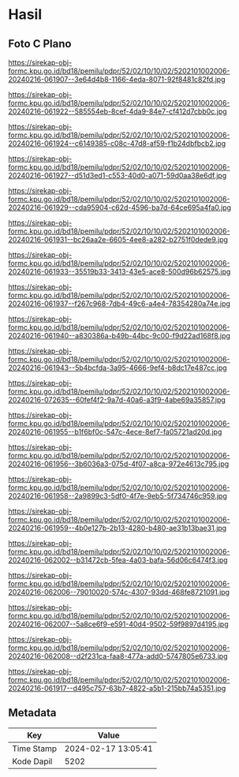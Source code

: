 # Hasil

## Foto C Plano

https://sirekap-obj-formc.kpu.go.id/bd18/pemilu/pdpr/52/02/10/10/02/5202101002006-20240216-061907--3e64d4b8-1166-4eda-8071-92f8481c82fd.jpg

https://sirekap-obj-formc.kpu.go.id/bd18/pemilu/pdpr/52/02/10/10/02/5202101002006-20240216-061922--585554eb-8cef-4da9-84e7-cf412d7cbb0c.jpg

https://sirekap-obj-formc.kpu.go.id/bd18/pemilu/pdpr/52/02/10/10/02/5202101002006-20240216-061924--c6149385-c08c-47d8-af59-f1b24dbfbcb2.jpg

https://sirekap-obj-formc.kpu.go.id/bd18/pemilu/pdpr/52/02/10/10/02/5202101002006-20240216-061927--d51d3ed1-c553-40d0-a071-59d0aa38e6df.jpg

https://sirekap-obj-formc.kpu.go.id/bd18/pemilu/pdpr/52/02/10/10/02/5202101002006-20240216-061929--cda95904-c62d-4596-ba7d-64ce695a4fa0.jpg

https://sirekap-obj-formc.kpu.go.id/bd18/pemilu/pdpr/52/02/10/10/02/5202101002006-20240216-061931--bc26aa2e-6605-4ee8-a282-b2751f0dede9.jpg

https://sirekap-obj-formc.kpu.go.id/bd18/pemilu/pdpr/52/02/10/10/02/5202101002006-20240216-061933--35519b33-3413-43e5-ace8-500d96b62575.jpg

https://sirekap-obj-formc.kpu.go.id/bd18/pemilu/pdpr/52/02/10/10/02/5202101002006-20240216-061937--f267c968-7db4-49c6-a4e4-78354280a74e.jpg

https://sirekap-obj-formc.kpu.go.id/bd18/pemilu/pdpr/52/02/10/10/02/5202101002006-20240216-061940--a830386a-b49b-44bc-9c00-f9d22ad168f8.jpg

https://sirekap-obj-formc.kpu.go.id/bd18/pemilu/pdpr/52/02/10/10/02/5202101002006-20240216-061943--5b4bcfda-3a95-4666-9ef4-b8dc17e487cc.jpg

https://sirekap-obj-formc.kpu.go.id/bd18/pemilu/pdpr/52/02/10/10/02/5202101002006-20240216-072635--60fef4f2-9a7d-40a6-a3f9-4abe69a35857.jpg

https://sirekap-obj-formc.kpu.go.id/bd18/pemilu/pdpr/52/02/10/10/02/5202101002006-20240216-061955--b1f6bf0c-547c-4ece-8ef7-fa05721ad20d.jpg

https://sirekap-obj-formc.kpu.go.id/bd18/pemilu/pdpr/52/02/10/10/02/5202101002006-20240216-061956--3b6036a3-075d-4f07-a8ca-972e4613c795.jpg

https://sirekap-obj-formc.kpu.go.id/bd18/pemilu/pdpr/52/02/10/10/02/5202101002006-20240216-061958--2a9899c3-5df0-4f7e-9eb5-5f734746c959.jpg

https://sirekap-obj-formc.kpu.go.id/bd18/pemilu/pdpr/52/02/10/10/02/5202101002006-20240216-061959--4b0e127b-2b13-4280-b480-ae31b13bae31.jpg

https://sirekap-obj-formc.kpu.go.id/bd18/pemilu/pdpr/52/02/10/10/02/5202101002006-20240216-062002--b31472cb-5fea-4a03-bafa-56d06c6474f3.jpg

https://sirekap-obj-formc.kpu.go.id/bd18/pemilu/pdpr/52/02/10/10/02/5202101002006-20240216-062006--79010020-574c-4307-93dd-468fe8721091.jpg

https://sirekap-obj-formc.kpu.go.id/bd18/pemilu/pdpr/52/02/10/10/02/5202101002006-20240216-062007--5a8ce6f9-e591-40d4-9502-59f9897d4195.jpg

https://sirekap-obj-formc.kpu.go.id/bd18/pemilu/pdpr/52/02/10/10/02/5202101002006-20240216-062008--d2f231ca-faa8-477a-add0-5747805e6733.jpg

https://sirekap-obj-formc.kpu.go.id/bd18/pemilu/pdpr/52/02/10/10/02/5202101002006-20240216-061917--d495c757-63b7-4822-a5b1-215bb74a5351.jpg


## Metadata

| Key        | Value               |
| ---------- | ------------------- |
| Time Stamp | 2024-02-17 13:05:41 |
| Kode Dapil | 5202                |



